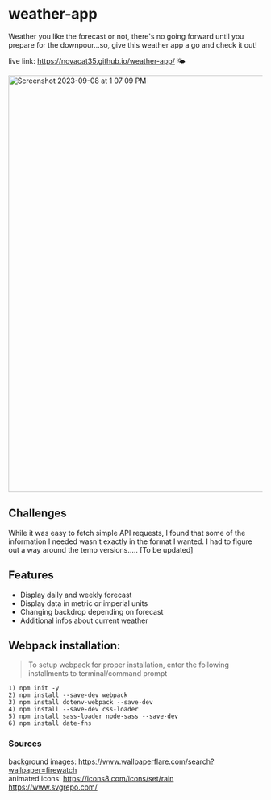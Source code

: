 # weather-app
Weather you like the forecast or not, there's no going forward until you prepare for the downpour...so, give this weather app a go and check it out!

live link: https://novacat35.github.io/weather-app/ 🌤️

<img width="828" alt="Screenshot 2023-09-08 at 1 07 09 PM" src="https://github.com/NovaCat35/weather-app/assets/54908064/42452764-6d26-4d02-a693-d285e2abfd2b">


## Challenges
While it was easy to fetch simple API requests, I found that some of the information I needed wasn't exactly in the format I wanted. I had to figure out a way around the temp versions..... [To be updated]

## Features
- Display daily and weekly forecast
- Display data in metric or imperial units
- Changing backdrop depending on forecast
- Additional infos about current weather

## Webpack installation:
> To setup webpack for proper installation, enter the following installments to terminal/command prompt

```
1) npm init -y
2) npm install --save-dev webpack
3) npm install dotenv-webpack --save-dev
4) npm install --save-dev css-loader
5) npm install sass-loader node-sass --save-dev
6) npm install date-fns
```

### Sources
background images: https://www.wallpaperflare.com/search?wallpaper=firewatch
<br>
animated icons: https://icons8.com/icons/set/rain
https://www.svgrepo.com/